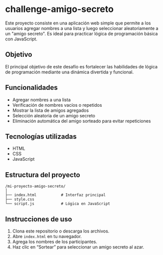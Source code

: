 # challenge-amigo-secreto

Este proyecto consiste en una aplicación web simple que permite a los usuarios agregar nombres a una lista y luego seleccionar aleatoriamente a un "amigo secreto". Es ideal para practicar lógica de programación básica con JavaScript.

## Objetivo

El principal objetivo de este desafío es fortalecer las habilidades de lógica de programación mediante una dinámica divertida y funcional.

## Funcionalidades

- Agregar nombres a una lista
- Verificación de nombres vacíos o repetidos
- Mostrar la lista de amigos agregados
- Selección aleatoria de un amigo secreto
- Eliminación automática del amigo sorteado para evitar repeticiones

## Tecnologías utilizadas

- HTML
- CSS 
- JavaScript

## Estructura del proyecto

```
/mi-proyecto-amigo-secreto/
│
├── index.html           # Interfaz principal
├── style.css            
└── script.js            # Lógica en JavaScript
```

## Instrucciones de uso

1. Clona este repositorio o descarga los archivos.
2. Abre `index.html` en tu navegador.
3. Agrega los nombres de los participantes.
4. Haz clic en “Sortear” para seleccionar un amigo secreto al azar.

